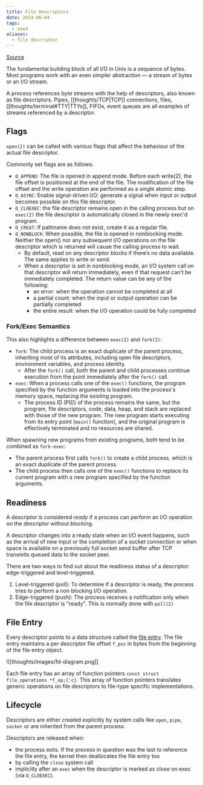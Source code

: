 ```yaml
---
title: File Descriptors
date: 2024-06-04
tags:
  - seed
aliases:
  - file descriptor
---
```

[Source](https://man7.org/linux/man-pages/man2/open.2.html)

The fundamental building block of all I/O in Unix is a sequence of bytes. Most programs work with an even simpler abstraction — a stream of bytes or an I/O stream.

A process references byte streams with the help of descriptors, also known as file descriptors. Pipes, [[thoughts/TCP|TCP]] connections, files, [[thoughts/terminal#TTY|TTYs]], FIFOs, event queues are all examples of streams referenced by a descriptor.

## Flags
`open(2)` can be called with various flags that affect the behaviour of the actual file descriptor.

Commonly set flags are as follows:
- `O_APPEND`: The file is opened in append mode. Before each write(2), the file offset is positioned at the end of the file. The modification of the file offset and the write operation are performed as a single atomic step.
- `O_ASYNC`: Enable signal-driven I/O: generate a signal when input or output becomes possible on this file descriptor.
- `O_CLOEXEC`: the file descriptor remains open in the calling process but on `exec(2)` the file descriptor is automatically closed in the newly exec'd program.
- `O_CREAT`: If pathname does not exist, create it as a regular file.
- `O_NONBLOCK`: When possible, the file is opened in nonblocking mode. Neither the open() nor any subsequent I/O operations on the file descriptor which is returned will cause the calling process to wait.
	- By default, read on any descriptor blocks if there’s no data available. The same applies to write or send.
	- When a descriptor is set in nonblocking mode, an I/O system call on that descriptor will return immediately, even if that request can’t be immediately completed. The return value can be any of the following:
		- an error: when the operation cannot be completed at all
		- a partial count: when the input or output operation can be partially completed
		- the entire result: when the I/O operation could be fully completed

### Fork/Exec Semantics

This also highlights a difference between `exec(2)` and `fork(2)`:
- `fork`: The child process is an exact duplicate of the parent process, inheriting most of its attributes, including open file descriptors, environment variables, and process identity.
	- After the `fork()` call, both the parent and child processes continue execution from the point immediately after the `fork()` call.
- `exec`: When a process calls one of the `exec()` functions, the program specified by the function arguments is loaded into the process's memory space, replacing the existing program.
	- The process ID (PID) of the process remains the same, but the program, file descriptors, code, data, heap, and stack are replaced with those of the new program. The new program starts executing from its entry point (`main()` function), and the original program is effectively terminated and no resources are shared.

When spawning new programs from existing programs, both tend to be combined as `fork-exec`:
- The parent process first calls `fork()` to create a child process, which is an exact duplicate of the parent process.
- The child process then calls one of the `exec()` functions to replace its current program with a new program specified by the function arguments.

## Readiness
A descriptor is considered _ready_ if a process can perform an I/O operation on the descriptor without blocking.

A descriptor changes into a ready state when an I/O event happens, such as the arrival of new input or the completion of a socket connection or when space is available on a previously full socket send buffer after TCP transmits queued data to the socket peer.

There are two ways to find out about the readiness status of a descriptor: edge-triggered and level-triggered.

1. Level-triggered (poll): To determine if a descriptor is ready, the process tries to perform a non blocking I/O operation.
2. Edge-triggered (push): The process receives a notification only when the file descriptor is "ready". This is normally done with `poll(2)`

## File Entry

Every descriptor points to a data structure called the [file entry](https://github.com/torvalds/linux/blob/master/include/linux/fs.h#L987-L1027). The file entry maintains a per descriptor file offset `f_pos` in bytes from the beginning of the file entry object. 

![[thoughts/images/fd-diagram.png]]

Each file entry has an array of function pointers `const struct file_operations *f_op;{:c}`. This array of function pointers translates generic operations on file descriptors to file-type specific implementations.

## Lifecycle

Descriptors are either created explicitly by system calls like `open`, `pipe`, `socket` or are inherited from the parent process.

Descriptors are released when:
- the process exits. If the process in question was the last to reference the file entry, the kernel then deallocates the file entry too
- by calling the `close` system call
- implicitly after an `exec` when the descriptor is marked as close on exec (via `O_CLOEXEC`).

